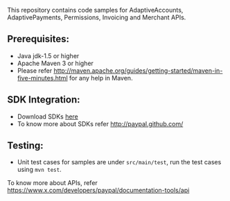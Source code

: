 This repository contains code samples for AdaptiveAccounts, AdaptivePayments, Permissions, Invoicing and Merchant APIs.

Prerequisites:
---------------
*	Java jdk-1.5 or higher
*	Apache Maven 3 or higher
*	Please refer http://maven.apache.org/guides/getting-started/maven-in-five-minutes.html for any help in Maven.

SDK Integration:
----------------
*	Download SDKs [here](https://www.x.com/developers/paypal/documentation-tools/paypal-sdk-index)
*	To know more about SDKs refer http://paypal.github.com/

Testing:
---------
*	Unit test cases for samples are under `src/main/test`, run the test cases using `mvn test`.

To know more about APIs, refer https://www.x.com/developers/paypal/documentation-tools/api
